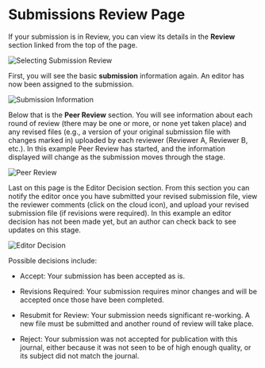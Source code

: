 # Submissions Review Page

If your submission is in Review, you can view its details in the **Review** section linked from the top of the page.

![Selecting Submission Review](images/chapter6/review_1rev.png)

First, you will see the basic **submission** information again. An editor has now been assigned to the submission.

![Submission Information](images/chapter6/review_2rev.png)

Below that is the **Peer Review** section. You will see information about each round of review (there may be one or more, or none yet taken place) and any revised files (e.g., a version of your original submission file with changes marked in) uploaded by each reviewer (Reviewer A, Reviewer B, etc.). In this example Peer Review has started, and the information displayed will change as the submission moves through the stage.

![Peer Review](images/chapter6/peer_review_summary.png)

Last on this page is the Editor Decision section. From this section you can notify the editor once you have submitted your revised submission file, view the reviewer comments (click on the cloud icon), and upload your revised submission file (if revisions were required). In this example an editor decision has not been made yet, but an author can check back to see updates on this stage.

![Editor Decision](images/chapter6/review_4rev.png)

Possible decisions include:

* Accept: Your submission has been accepted as is.

* Revisions Required: Your submission requires minor changes and will be accepted once those have been completed.

* Resubmit for Review: Your submission needs significant re-working. A new file must be submitted and another round of review will take place.

* Reject: Your submission was not accepted for publication with this journal, either because it was not seen to be of high enough quality, or its subject did not match the journal.
